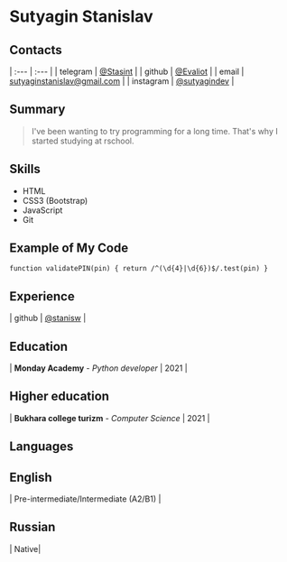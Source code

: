 # Sutyagin Stanislav

## Contacts

| :--- | :--- |
| telegram | [@Stasint](https://t.me/Stasint) |
| github | [@Evaliot](https://github.com/Evaliot) |
| email | [sutyaginstanislav@gmail.com](sutyaginstanislav@gmail.com) |
| instagram | [@sutyagindev](https://www.instagram.com/sutyagindev/) |

## Summary

> I've been wanting to try programming for a long time. That's why I started studying at rschool.

## Skills

- HTML
- CSS3 (Bootstrap)
- JavaScript
- Git

## Example of My Code

`function validatePIN(pin) { return /^(\d{4}|\d{6})$/.test(pin) }`

## Experience

| github | [@stanisw](https://github.com/stanisw) |

## Education

| **Monday Academy** - _Python developer_ | 2021 |

## Higher education

| **Bukhara college turizm** - _Computer Science_ | 2021 |

## Languages

## English

| Pre-intermediate/Intermediate (A2/B1) |

## Russian

| Native|
